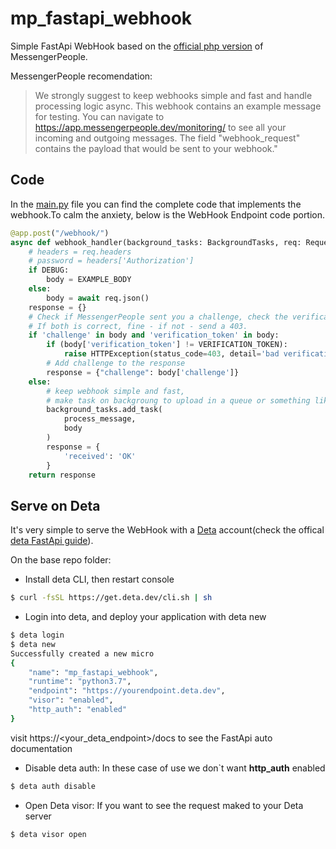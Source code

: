 # mp_fastapi_webhook
Simple FastApi WebHook based on the [official php version](https://github.com/messengerpeople/simple-php-webhook) of MessengerPeople.

MessengerPeople recomendation:
> We strongly suggest to keep webhooks simple and fast and handle processing logic async. This webhook contains an example message for testing. You can navigate to https://app.messengerpeople.dev/monitoring/ to see all your incoming and outgoing messages. The field "webhook_request" contains the payload that would be sent to your webhook."

## Code
In the [main.py](/main.py) file you can find the complete code that implements the webhook.To calm the anxiety, below is the WebHook Endpoint code portion.

```python
@app.post("/webhook/")
async def webhook_handler(background_tasks: BackgroundTasks, req: Request):
    # headers = req.headers
    # password = headers['Authorization']
    if DEBUG:
        body = EXAMPLE_BODY
    else:
        body = await req.json()
    response = {}
    # Check if MessengerPeople sent you a challenge, check the verification code.
    # If both is correct, fine - if not - send a 403.
    if 'challenge' in body and 'verification_token' in body:
        if (body['verification_token'] != VERIFICATION_TOKEN):
            raise HTTPException(status_code=403, detail='bad verification code')
        # Add challenge to the response
        response = {"challenge": body['challenge']}
    else:
        # keep webhook simple and fast, 
        # make task on backgroung to upload in a queue or something like.
        background_tasks.add_task(
            process_message,
            body
        )
        response = {
            'received': 'OK'
        }
    return response
```

## Serve on Deta
It's very simple to serve the WebHook with a [Deta](https://web.deta.sh/) account(check the offical [deta FastApi guide](https://docs.deta.sh/docs/tutorials/fast-api-guide)).

On the base repo folder:

* Install deta CLI, then restart console
```bash
$ curl -fsSL https://get.deta.dev/cli.sh | sh
```
* Login into deta, and deploy your application with deta new
```bash
$ deta login
$ deta new
Successfully created a new micro
{
	"name": "mp_fastapi_webhook",
	"runtime": "python3.7",
	"endpoint": "https://yourendpoint.deta.dev",
	"visor": "enabled",
	"http_auth": "enabled"
}
```
visit https://<your_deta_endpoint>/docs to see the FastApi auto documentation
* Disable deta auth: In these case of use we don`t want **http_auth** enabled
```bash
$ deta auth disable
```
* Open Deta visor: If you want to see the request maked to your Deta server
```bash
$ deta visor open
```
